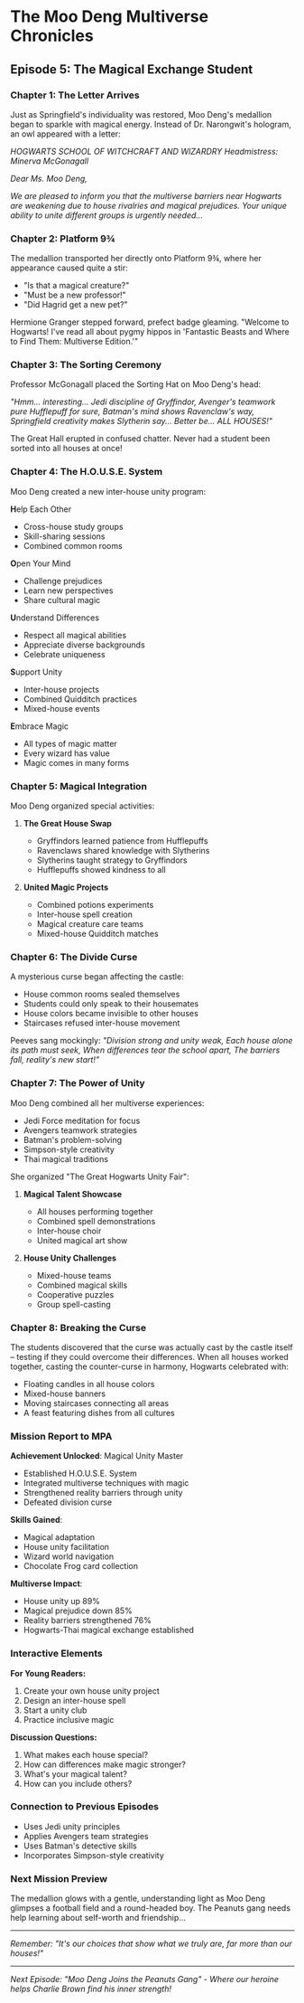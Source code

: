 # The Moo Deng Multiverse Chronicles
## Episode 5: The Magical Exchange Student

### Chapter 1: The Letter Arrives

Just as Springfield's individuality was restored, Moo Deng's medallion began to sparkle with magical energy. Instead of Dr. Narongwit's hologram, an owl appeared with a letter:

*HOGWARTS SCHOOL OF WITCHCRAFT AND WIZARDRY*
*Headmistress: Minerva McGonagall*

*Dear Ms. Moo Deng,*

*We are pleased to inform you that the multiverse barriers near Hogwarts are weakening due to house rivalries and magical prejudices. Your unique ability to unite different groups is urgently needed...*

### Chapter 2: Platform 9¾

The medallion transported her directly onto Platform 9¾, where her appearance caused quite a stir:
- "Is that a magical creature?"
- "Must be a new professor!"
- "Did Hagrid get a new pet?"

Hermione Granger stepped forward, prefect badge gleaming. "Welcome to Hogwarts! I've read all about pygmy hippos in 'Fantastic Beasts and Where to Find Them: Multiverse Edition.'"

### Chapter 3: The Sorting Ceremony

Professor McGonagall placed the Sorting Hat on Moo Deng's head:

*"Hmm... interesting... Jedi discipline of Gryffindor,*
*Avenger's teamwork pure Hufflepuff for sure,*
*Batman's mind shows Ravenclaw's way,*
*Springfield creativity makes Slytherin say...*
*Better be... ALL HOUSES!"*

The Great Hall erupted in confused chatter. Never had a student been sorted into all houses at once!

### Chapter 4: The H.O.U.S.E. System

Moo Deng created a new inter-house unity program:

**H**elp Each Other
- Cross-house study groups
- Skill-sharing sessions
- Combined common rooms

**O**pen Your Mind
- Challenge prejudices
- Learn new perspectives
- Share cultural magic

**U**nderstand Differences
- Respect all magical abilities
- Appreciate diverse backgrounds
- Celebrate uniqueness

**S**upport Unity
- Inter-house projects
- Combined Quidditch practices
- Mixed-house events

**E**mbrace Magic
- All types of magic matter
- Every wizard has value
- Magic comes in many forms

### Chapter 5: Magical Integration

Moo Deng organized special activities:
1. **The Great House Swap**
   - Gryffindors learned patience from Hufflepuffs
   - Ravenclaws shared knowledge with Slytherins
   - Slytherins taught strategy to Gryffindors
   - Hufflepuffs showed kindness to all

2. **United Magic Projects**
   - Combined potions experiments
   - Inter-house spell creation
   - Magical creature care teams
   - Mixed-house Quidditch matches

### Chapter 6: The Divide Curse

A mysterious curse began affecting the castle:
- House common rooms sealed themselves
- Students could only speak to their housemates
- House colors became invisible to other houses
- Staircases refused inter-house movement

Peeves sang mockingly:
*"Division strong and unity weak,*
*Each house alone its path must seek,*
*When differences tear the school apart,*
*The barriers fall, reality's new start!"*

### Chapter 7: The Power of Unity

Moo Deng combined all her multiverse experiences:
- Jedi Force meditation for focus
- Avengers teamwork strategies
- Batman's problem-solving
- Simpson-style creativity
- Thai magical traditions

She organized "The Great Hogwarts Unity Fair":
1. **Magical Talent Showcase**
   - All houses performing together
   - Combined spell demonstrations
   - Inter-house choir
   - United magical art show

2. **House Unity Challenges**
   - Mixed-house teams
   - Combined magical skills
   - Cooperative puzzles
   - Group spell-casting

### Chapter 8: Breaking the Curse

The students discovered that the curse was actually cast by the castle itself – testing if they could overcome their differences. When all houses worked together, casting the counter-curse in harmony, Hogwarts celebrated with:
- Floating candles in all house colors
- Mixed-house banners
- Moving staircases connecting all areas
- A feast featuring dishes from all cultures

### Mission Report to MPA

**Achievement Unlocked**: Magical Unity Master
- Established H.O.U.S.E. System
- Integrated multiverse techniques with magic
- Strengthened reality barriers through unity
- Defeated division curse

**Skills Gained**:
- Magical adaptation
- House unity facilitation
- Wizard world navigation
- Chocolate Frog card collection

**Multiverse Impact**:
- House unity up 89%
- Magical prejudice down 85%
- Reality barriers strengthened 76%
- Hogwarts-Thai magical exchange established

### Interactive Elements

**For Young Readers:**
1. Create your own house unity project
2. Design an inter-house spell
3. Start a unity club
4. Practice inclusive magic

**Discussion Questions:**
1. What makes each house special?
2. How can differences make magic stronger?
3. What's your magical talent?
4. How can you include others?

### Connection to Previous Episodes
- Uses Jedi unity principles
- Applies Avengers team strategies
- Uses Batman's detective skills
- Incorporates Simpson-style creativity

### Next Mission Preview

The medallion glows with a gentle, understanding light as Moo Deng glimpses a football field and a round-headed boy. The Peanuts gang needs help learning about self-worth and friendship...

---

*Remember: "It's our choices that show what we truly are, far more than our houses!"*

---

*Next Episode: "Moo Deng Joins the Peanuts Gang" - Where our heroine helps Charlie Brown find his inner strength!*